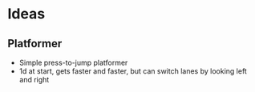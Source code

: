 # Ideas
## Platformer
 - Simple press-to-jump platformer
 - 1d at start, gets faster and faster, but can switch lanes by looking left and right
 